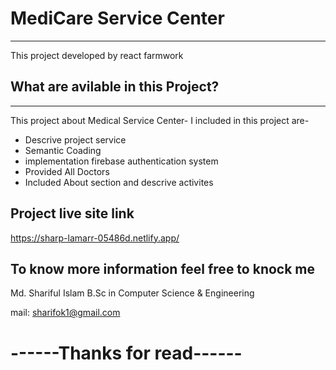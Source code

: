 # MediCare Service Center
------------------------------
This project developed  by react farmwork

## What are avilable in this Project?
-----------------------------------------
This project about Medical Service Center-
I included in this project are-

- Descrive project service
- Semantic Coading
- implementation firebase authentication system
- Provided All Doctors 
- Included About section and descrive activites


## Project live site link
 https://sharp-lamarr-05486d.netlify.app/


 ## To know more information feel free to knock me
 Md. Shariful Islam 
 B.Sc in Computer Science & Engineering
 
 mail: sharifok1@gmail.com
 # ------Thanks for read------
